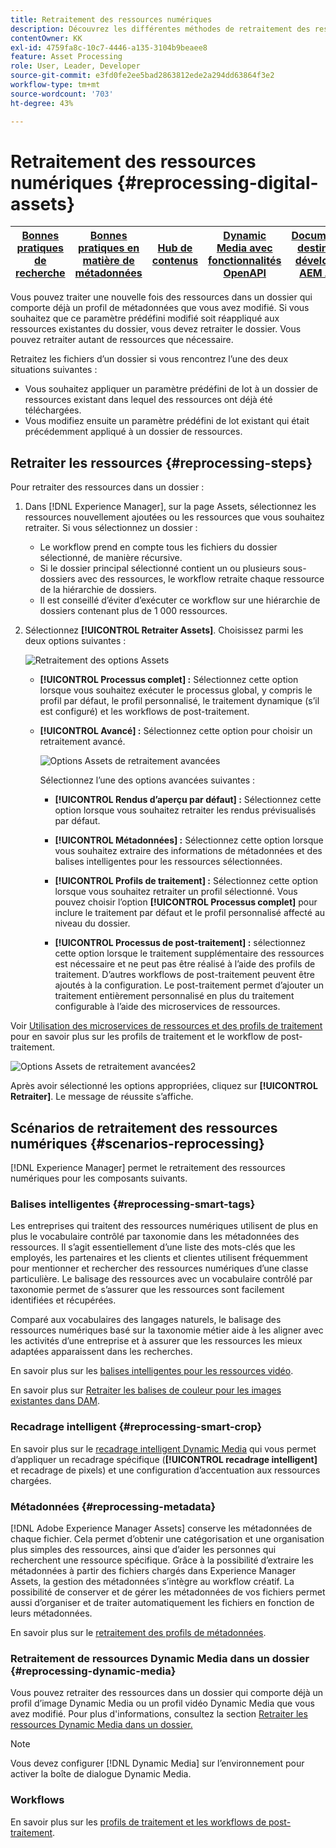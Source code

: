 ```yaml
---
title: Retraitement des ressources numériques
description: Découvrez les différentes méthodes de retraitement des ressources numériques
contentOwner: KK
exl-id: 4759fa8c-10c7-4446-a135-3104b9beaee8
feature: Asset Processing
role: User, Leader, Developer
source-git-commit: e3fd0fe2ee5bad2863812ede2a294dd63864f3e2
workflow-type: tm+mt
source-wordcount: '703'
ht-degree: 43%

---
```


# Retraitement des ressources numériques {#reprocessing-digital-assets}

| [Bonnes pratiques de recherche](/help/assets/search-best-practices.md) | [ Bonnes pratiques en matière de métadonnées](/help/assets/metadata-best-practices.md) | [Hub de contenus](/help/assets/product-overview.md) | [Dynamic Media avec fonctionnalités OpenAPI](/help/assets/dynamic-media-open-apis-overview.md) | [Documentation destinée aux développeurs AEM Assets](https://developer.adobe.com/experience-cloud/experience-manager-apis/) |
| ------------- | --------------------------- |---------|----|-----|

Vous pouvez traiter une nouvelle fois des ressources dans un dossier qui comporte déjà un profil de métadonnées que vous avez modifié. Si vous souhaitez que ce paramètre prédéfini modifié soit réappliqué aux ressources existantes du dossier, vous devez retraiter le dossier. Vous pouvez retraiter autant de ressources que nécessaire.

Retraitez les fichiers d’un dossier si vous rencontrez l’une des deux situations suivantes :

* Vous souhaitez appliquer un paramètre prédéfini de lot à un dossier de ressources existant dans lequel des ressources ont déjà été téléchargées.
* Vous modifiez ensuite un paramètre prédéfini de lot existant qui était précédemment appliqué à un dossier de ressources.

## Retraiter les ressources {#reprocessing-steps}

Pour retraiter des ressources dans un dossier :

1. Dans [!DNL Experience Manager], sur la page Assets, sélectionnez les ressources nouvellement ajoutées ou les ressources que vous souhaitez retraiter.
Si vous sélectionnez un dossier :

   * Le workflow prend en compte tous les fichiers du dossier sélectionné, de manière récursive.
   * Si le dossier principal sélectionné contient un ou plusieurs sous-dossiers avec des ressources, le workflow retraite chaque ressource de la hiérarchie de dossiers.
   * Il est conseillé d’éviter d’exécuter ce workflow sur une hiérarchie de dossiers contenant plus de 1 000 ressources.

1. Sélectionnez **[!UICONTROL Retraiter Assets]**. Choisissez parmi les deux options suivantes :

   ![Retraitement des options Assets](assets/reprocessing-assets-options.png)

   * **[!UICONTROL Processus complet] :** Sélectionnez cette option lorsque vous souhaitez exécuter le processus global, y compris le profil par défaut, le profil personnalisé, le traitement dynamique (s’il est configuré) et les workflows de post-traitement.
   * **[!UICONTROL Avancé] :** Sélectionnez cette option pour choisir un retraitement avancé.

     ![Options Assets de retraitement avancées](assets/reprocessing-assets-options-advanced.png)

     Sélectionnez l’une des options avancées suivantes :

      * **[!UICONTROL Rendus d’aperçu par défaut] :** Sélectionnez cette option lorsque vous souhaitez retraiter les rendus prévisualisés par défaut.

      * **[!UICONTROL Métadonnées] :** Sélectionnez cette option lorsque vous souhaitez extraire des informations de métadonnées et des balises intelligentes pour les ressources sélectionnées.

      * **[!UICONTROL Profils de traitement] :** Sélectionnez cette option lorsque vous souhaitez retraiter un profil sélectionné. Vous pouvez choisir l’option **[!UICONTROL Processus complet]** pour inclure le traitement par défaut et le profil personnalisé affecté au niveau du dossier.
        <!--When assets are uploaded to a folder, [!DNL Experience Manager] checks the containing folder's properties for a processing profile. If none is applied, a parent folder in the hierarchy is checked for a processing profile to apply.-->

      * **[!UICONTROL Processus de post-traitement] :** sélectionnez cette option lorsque le traitement supplémentaire des ressources est nécessaire et ne peut pas être réalisé à l’aide des profils de traitement. D’autres workflows de post-traitement peuvent être ajoutés à la configuration. Le post-traitement permet d’ajouter un traitement entièrement personnalisé en plus du traitement configurable à l’aide des microservices de ressources.

Voir [Utilisation des microservices de ressources et des profils de traitement](https://experienceleague.adobe.com/docs/experience-manager-cloud-service/content/assets/manage/asset-microservices-configure-and-use.html?lang=fr) pour en savoir plus sur les profils de traitement et le workflow de post-traitement.

![Options Assets de retraitement avancées2](assets/reprocessing-assets-options-advanced-2.png)

Après avoir sélectionné les options appropriées, cliquez sur **[!UICONTROL Retraiter]**. Le message de réussite s’affiche.

## Scénarios de retraitement des ressources numériques {#scenarios-reprocessing}

[!DNL Experience Manager] permet le retraitement des ressources numériques pour les composants suivants.

### Balises intelligentes {#reprocessing-smart-tags}

Les entreprises qui traitent des ressources numériques utilisent de plus en plus le vocabulaire contrôlé par taxonomie dans les métadonnées des ressources. Il s’agit essentiellement d’une liste des mots-clés que les employés, les partenaires et les clients et clientes utilisent fréquemment pour mentionner et rechercher des ressources numériques d’une classe particulière. Le balisage des ressources avec un vocabulaire contrôlé par taxonomie permet de s’assurer que les ressources sont facilement identifiées et récupérées.

Comparé aux vocabulaires des langages naturels, le balisage des ressources numériques basé sur la taxonomie métier aide à les aligner avec les activités d’une entreprise et à assurer que les ressources les mieux adaptées apparaissent dans les recherches.

En savoir plus sur les [balises intelligentes pour les ressources vidéo](https://experienceleague.adobe.com/docs/experience-manager-cloud-service/content/assets/manage/smart-tags-video-assets.html?lang=en).

En savoir plus sur [Retraiter les balises de couleur pour les images existantes dans DAM](https://experienceleague.adobe.com/docs/experience-manager-cloud-service/content/assets/manage/color-tag-images.html?lang=en#color-tags-existing-images).

### Recadrage intelligent {#reprocessing-smart-crop}

En savoir plus sur le [recadrage intelligent Dynamic Media](https://experienceleague.adobe.com/docs/experience-manager-cloud-service/content/assets/dynamicmedia/image-profiles.html?lang=en) qui vous permet d’appliquer un recadrage spécifique (**[!UICONTROL recadrage intelligent]** et recadrage de pixels) et une configuration d’accentuation aux ressources chargées.

### Métadonnées {#reprocessing-metadata}

[!DNL Adobe Experience Manager Assets] conserve les métadonnées de chaque fichier. Cela permet d’obtenir une catégorisation et une organisation plus simples des ressources, ainsi que d’aider les personnes qui recherchent une ressource spécifique. Grâce à la possibilité d’extraire les métadonnées à partir des fichiers chargés dans Experience Manager Assets, la gestion des métadonnées s’intègre au workflow créatif. La possibilité de conserver et de gérer les métadonnées de vos fichiers permet aussi d’organiser et de traiter automatiquement les fichiers en fonction de leurs métadonnées.

En savoir plus sur le [retraitement des profils de métadonnées](https://experienceleague.adobe.com/docs/experience-manager-cloud-service/content/assets/manage/metadata-profiles.html?lang=fr).

### Retraitement de ressources Dynamic Media dans un dossier {#reprocessing-dynamic-media}

Vous pouvez retraiter des ressources dans un dossier qui comporte déjà un profil d’image Dynamic Media ou un profil vidéo Dynamic Media que vous avez modifié. Pour plus d&#39;informations, consultez la section [Retraiter les ressources Dynamic Media dans un dossier.](https://experienceleague.adobe.com/docs/experience-manager-cloud-service/content/assets/admin/about-image-video-profiles.html?lang=en)

>[!NOTE]
>
>Vous devez configurer [!DNL Dynamic Media] sur l’environnement pour activer la boîte de dialogue Dynamic Media.
>

### Workflows

En savoir plus sur les [profils de traitement et les workflows de post-traitement](https://experienceleague.adobe.com/docs/experience-manager-cloud-service/content/assets/manage/asset-microservices-configure-and-use.html?lang=fr).
